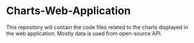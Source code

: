 # Charts-Web-Application
This repository will contain the code files related to the charts displayed in the web application. Mostly data is used from open-source API.

